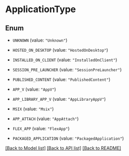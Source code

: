 # ApplicationType

## Enum


* `UNKNOWN` (value: `"Unknown"`)

* `HOSTED_ON_DESKTOP` (value: `"HostedOnDesktop"`)

* `INSTALLED_ON_CLIENT` (value: `"InstalledOnClient"`)

* `SESSION_PRE_LAUNCHER` (value: `"SessionPreLauncher"`)

* `PUBLISHED_CONTENT` (value: `"PublishedContent"`)

* `APP_V` (value: `"AppV"`)

* `APP_LIBRARY_APP_V` (value: `"AppLibraryAppV"`)

* `MSIX` (value: `"Msix"`)

* `APP_ATTACH` (value: `"AppAttach"`)

* `FLEX_APP` (value: `"FlexApp"`)

* `PACKAGED_APPLICATION` (value: `"PackagedApplication"`)


[[Back to Model list]](../README.md#documentation-for-models) [[Back to API list]](../README.md#documentation-for-api-endpoints) [[Back to README]](../README.md)


